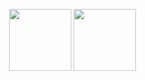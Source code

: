 <p align="center" height="240">
  <img height="110" src="https://github-readme-stats-one-bice.vercel.app/api?username=laragillespie274&show_icons=true" />
  <img height="110" src="https://github-readme-stats.vercel.app/api/top-langs/?username=laragillespie274&count_private=true&show_icons=true&hide_border=false&layout=compact"/>
</p>
